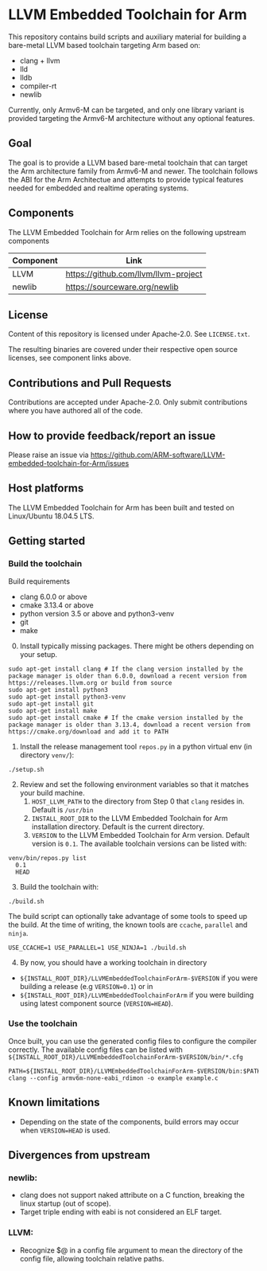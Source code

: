 # LLVM Embedded Toolchain for Arm

This repository contains build scripts and auxiliary material for building a bare-metal LLVM based toolchain targeting Arm based on:
* clang + llvm
* lld
* lldb
* compiler-rt
* newlib

Currently, only Armv6-M can be targeted, and only one library variant is provided targeting the Armv6-M architecture without any optional features.

## Goal

The goal is to provide a LLVM based bare-metal toolchain that can target the Arm architecture family from Armv6-M and newer. The toolchain follows the ABI for the Arm Architectue and attempts to provide typical features needed for embedded and realtime operating systems.

## Components

The LLVM Embedded Toolchain for Arm relies on the following upstream components

Component  | Link
---------- | ------------------------------------
LLVM       | https://github.com/llvm/llvm-project
newlib     | https://sourceware.org/newlib

## License

Content of this repository is licensed under Apache-2.0. See ``LICENSE.txt``.

The resulting binaries are covered under their respective open source licenses, see component links above.

## Contributions and Pull Requests

Contributions are accepted under Apache-2.0. Only submit contributions where you have authored all of the code.

## How to provide feedback/report an issue

Please raise an issue via  https://github.com/ARM-software/LLVM-embedded-toolchain-for-Arm/issues

## Host platforms

The LLVM Embedded Toolchain for Arm has been built and tested on Linux/Ubuntu 18.04.5 LTS.

## Getting started

### Build the toolchain

Build requirements
* clang 6.0.0 or above
* cmake 3.13.4 or above
* python version 3.5 or above and python3-venv
* git
* make

0. Install typically missing packages. There might be others depending on your setup.
```
sudo apt-get install clang # If the clang version installed by the package manager is older than 6.0.0, download a recent version from https://releases.llvm.org or build from source
sudo apt-get install python3
sudo apt-get install python3-venv
sudo apt-get install git
sudo apt-get install make
sudo apt-get install cmake # If the cmake version installed by the package manager is older than 3.13.4, download a recent version from https://cmake.org/download and add it to PATH
```

1. Install the release management tool ``repos.py`` in a python virtual env (in directory ``venv/``):
```
./setup.sh
```
2. Review and set the following environment variables so that it matches your build machine.
   1. ``HOST_LLVM_PATH`` to the directory from Step 0 that ``clang`` resides in. Default is ``/usr/bin``
   2. ``INSTALL_ROOT_DIR`` to the LLVM Embedded Toolchain for Arm installation directory. Default is the current directory.
   3. ``VERSION`` to the LLVM Embedded Toolchain for Arm version. Default version is ``0.1``. The available toolchain versions can be listed with:
```
venv/bin/repos.py list
  0.1
  HEAD
```
3. Build the toolchain with:
```
./build.sh
```
The build script can optionally take advantage of some tools to speed up the
build. At the time of writing, the known tools are ``ccache``, ``parallel`` and
``ninja``.
```
USE_CCACHE=1 USE_PARALLEL=1 USE_NINJA=1 ./build.sh
```
4. By now, you should have a working toolchain in directory
* ``${INSTALL_ROOT_DIR}/LLVMEmbeddedToolchainForArm-$VERSION`` if you were building a release (e.g ``VERSION=0.1``) or in
* ``${INSTALL_ROOT_DIR}/LLVMEmbeddedToolchainForArm`` if you were building using latest component source (``VERSION=HEAD``).

### Use the toolchain

Once built, you can use the generated config files to configure the compiler correctly. The available config files can be listed with `${INSTALL_ROOT_DIR}/LLVMEmbeddedToolchainForArm-$VERSION/bin/*.cfg`

```
PATH=${INSTALL_ROOT_DIR}/LLVMEmbeddedToolchainForArm-$VERSION/bin:$PATH
clang --config armv6m-none-eabi_rdimon -o example example.c
```

## Known limitations
* Depending on the state of the components, build errors may occur when ``VERSION=HEAD`` is used.

## Divergences from upstream

### newlib:
* clang does not support naked attribute on a C function, breaking the linux startup (out of scope).
* Target triple ending with eabi is not considered an ELF target.

### LLVM:
* Recognize $@ in a config file argument to mean the directory of the config file, allowing toolchain relative paths.

